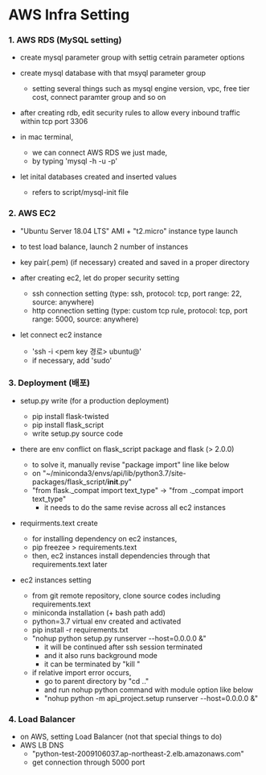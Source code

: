 # AWS Infra Setting

### 1. AWS RDS (MySQL setting)
- create mysql parameter group with settig cetrain parameter options
- create mysql database with that msyql parameter group
    - setting several things such as mysql engine version, vpc, free tier cost, connect paramter group and so on
- after creating rdb, edit security rules to allow every inbound traffic within tcp port 3306
- in mac terminal, 
    - we can connect AWS RDS we just made,
    - by typing 'mysql -h <endpoint> -u <master username> -p'

- let inital databases created and inserted values
    - refers to script/mysql-init file


### 2. AWS EC2
- "Ubuntu Server 18.04 LTS" AMI + "t2.micro" instance type launch
- to test load balance, launch 2 number of instances
- key pair(.pem) (if necessary) created and saved in a proper directory

- after creating ec2, let do proper security setting 
    - ssh connection setting (type: ssh, protocol: tcp, port range: 22, source: anywhere)
    - http connection setting (type: custom tcp rule, protocol: tcp, port range: 5000, source: anywhere)
    
- let connect ec2 instance
    - 'ssh -i <pem key 경로> ubuntu@<ec2 instance public ip addr>'
    - if necessary, add 'sudo'


### 3. Deployment (배포)
- setup.py write (for a production deployment)
    - pip install flask-twisted
    - pip install flask_script
    - write setup.py source code

- there are env conflict on flask_script package and flask (> 2.0.0)
    - to solve it, manually revise "package import" line like below
    - on "~/miniconda3/envs/api/lib/python3.7/site-packages/flask_script/__init__.py"
    - "from flask._compat import text_type" -> "from ._compat import text_type"
        - it needs to do the same revise across all ec2 instances

- requirments.text create
    - for installing dependency on ec2 instances,
    - pip freezee > requirements.text
    - then, ec2 instances install dependencies through that requirements.text later

- ec2 instances setting
    - from git remote repository, clone source codes including requirements.text
    - miniconda installation (+ bash path add)
    - python=3.7 virtual env created and activated
    - pip install -r requirements.txt
    - "nohup python setup.py runserver --host=0.0.0.0 &"
        - it will be continued after ssh session terminated
        - and it also runs background mode
        - it can be terminated by "kill <PID>"
    - if relative import error occurs,
        - go to parent directory by "cd .."
        - and run nohup python command with module option like below
        - "nohup python -m api_project.setup runserver --host=0.0.0.0 &"


### 4. Load Balancer
- on AWS, setting Load Balancer (not that special things to do)
- AWS LB DNS
    - "python-test-2009106037.ap-northeast-2.elb.amazonaws.com"
    - get connection through 5000 port



